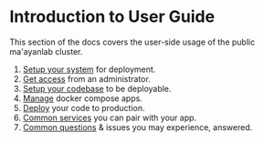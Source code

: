 # Introduction to User Guide

This section of the docs covers the user-side usage of the public ma'ayanlab cluster.

1. [Setup your system](./10-setup-system.md) for deployment.
2. [Get access](./20-access.md) from an administrator.
3. [Setup your codebase](./30-setup-code.md) to be deployable.
4. [Manage](./40-manage.md) docker compose apps.
5. [Deploy](./50-deploy.md) your code to production.
6. [Common services](./60-services.md) you can pair with your app.
7. [Common questions](./70-common-issues.md) & issues you may experience, answered.
